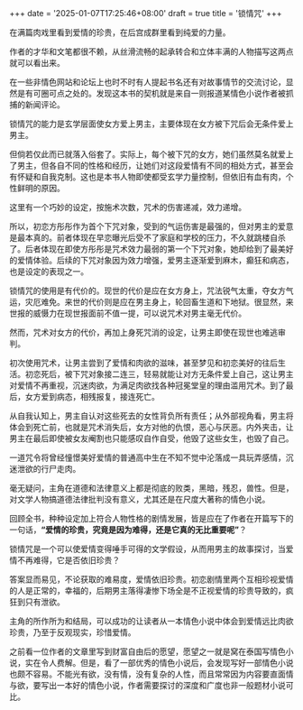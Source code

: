 +++
date = '2025-01-07T17:25:46+08:00'
draft = true
title = '锁情咒'
+++

在满篇肉戏里看到爱情的珍贵，在后宫成群里看到纯爱的力量。  
  
作者的才华和文笔都很不赖，从丝滑流畅的起承转合和立体丰满的人物描写这两点就可以看出来。

在一些非情色网站和论坛上也时不时有人提起书名还有对故事情节的交流讨论，显然是有可圈可点之处的。发现这本书的契机就是来自一则报道某情色小说作者被抓捕的新闻评论。  

锁情咒的能力是玄学层面使女方爱上男主，主要体现在女方被下咒后会无条件爱上男主。

但倘若仅此而已就落入俗套了。实际上，每个被下咒的女方，她们虽然莫名就爱上了男主，但各自不同的性格和经历，让她们对这段爱情有不同的相处方式，甚至会有怀疑和自我克制。这也是本书人物即使都受玄学力量控制，但依旧有血有肉，个性鲜明的原因。  
  
这里有一个巧妙的设定，按施术次数，咒术的伤害递减，效力递增。

所以，初恋方彤彤作为首个下咒对象，受到的气运伤害是最强的，但对男主的爱意是最本真的。前者体现在早恋曝光后受不了家庭和学校的压力，不久就跳楼自杀了。后者体现在即使方彤彤是咒术效力最弱的第一个下咒对象，她却给到了最美好的爱情体验。后续的下咒对象因为效力增强，爱男主逐渐爱到麻木，癫狂和病态，也是设定的表现之一。  
  
锁情咒的使用是有代价的。现世的代价是应在女方身上，咒法锐气太重，夺女方气运，灾厄难免。来世的代价则是应在男主身上，轮回畜生道和下地狱。很显然，来世报的威慑力在现世报面前不值一提，可以说咒术对男主毫无代价。  
  
然而，咒术对女方的代价，再加上身死咒消的设定，让男主即使在现世也难逃审判。

初次使用咒术，让男主尝到了爱情和肉欲的滋味，甚至梦见和初恋美好的往后生活。初恋死后，被下咒对象接二连三，轻易就能让对方无条件爱上自己，这让男主对爱情不再重视，沉迷肉欲，为满足肉欲找各种冠冕堂皇的理由滥用咒术。到了最后，女方爱到病态，相残报复，接连死亡。

从自我认知上，男主自认对这些死去的女性背负所有责任；从外部视角看，男主将体会到死亡前，也就是咒术消失后，女方对他的仇恨，恶心与厌恶。内外夹击，让男主在最后即使被女友阉割也只能感叹自作自受，他毁了这些女生，也毁了自己。  

一道咒令将曾经憧憬美好爱情的普通高中生在不知不觉中沦落成一具玩弄感情，沉迷泄欲的行尸走肉。  
  
毫无疑问，主角在道德和法律意义上都是彻底的败类，黑暗，残忍，兽性。但是，对文学人物搞道德法律批判没有意义，尤其还是在尺度大著称的情色小说。  
  
回顾全书，种种设定加上符合人物性格的剧情发展，皆是应在了作者在开篇写下的一句话，**“爱情的珍贵，究竟是因为难得，还是它真的无比重要呢”**？

锁情咒是一个可以使爱情变得唾手可得的文学假设，从而用男主的故事探讨，当爱情不再难得，它是否依旧珍贵？ 

答案显而易见，不论获取的难易度，爱情依旧珍贵。初恋剧情里两个互相珍视爱情的人是正常的，幸福的，后期男主落得凄惨下场全是不正视爱情的珍贵导致的，疯狂到只有泄欲。  
  
主角的所作所为和结局，可以成功的让读者从一本情色小说中体会到爱情远比肉欲珍贵，乃至于反观现实，珍惜爱情。  
  
之前看一位作者的文章里写到财富自由后的愿望，愿望之一就是窝在泰国写情色小说，实在令人费解。但是，看了一部优秀的情色小说后，会发现写好一部情色小说也颇不容易。不能光有欲，没有情，没有复杂的人性，而且常常因为内容要直面情与欲，要写出一本好的情色小说，作者需要探讨的深度和广度也非一般题材小说可比。
